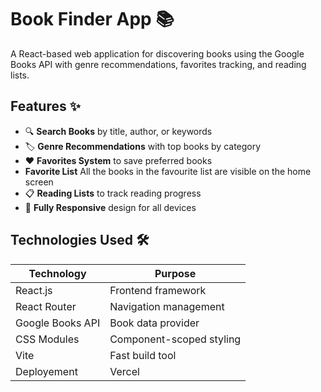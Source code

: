 # Book Finder App 📚

A React-based web application for discovering books using the Google Books API with genre recommendations, favorites tracking, and reading lists.

## Features ✨

- 🔍 **Search Books** by title, author, or keywords
- 🏷️ **Genre Recommendations** with top books by category
- ❤️ **Favorites System** to save preferred books
- **Favorite List** All the books in the favourite list are visible on the home screen
- 📋 **Reading Lists** to track reading progress
- 📱 **Fully Responsive** design for all devices


## Technologies Used 🛠️

| Technology       | Purpose                          |
|------------------|----------------------------------|
| React.js         | Frontend framework               |
| React Router     | Navigation management            |
| Google Books API | Book data provider               |
| CSS Modules      | Component-scoped styling         |
| Vite             | Fast build tool                  |
| Deployement      | Vercel                           |

